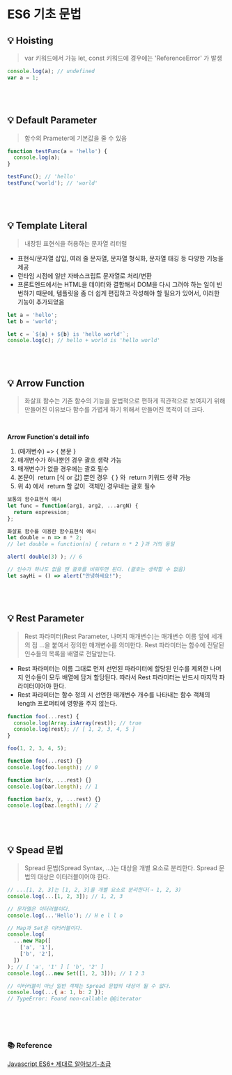 # ES6 기초 문법

## 💡 Hoisting

> var 키워드에서 가능
> let, const 키워드에 경우에는 'ReferenceError' 가 발생

```jsx
console.log(a); // undefined
var a = 1;
```

<br>
<br>

## 💡 Default Parameter

> 함수의 Prameter에 기본값을 줄 수 있음

```jsx
function testFunc(a = 'hello') {
  console.log(a);
}

testFunc(); // 'hello'
testFunc('world'); // 'world'
```

<br>
<br>

## 💡 Template Literal

> 내장된 표현식을 허용하는 문자열 리터럴

- 표현식/문자열 삽입, 여러 줄 문자열, 문자열 형식화, 문자열 태깅 등 다양한 기능을 제공
- 런타임 시점에 일반 자바스크립트 문자열로 처리/변환
- 프론트엔드에서는 HTML을 데이터와 결합해서 DOM을 다시 그려야 하는 일이 빈번하기 때문에, 템플릿을 좀 더 쉽게 편집하고 작성해야 할 필요가 있어서, 이러한 기능이 추가되었음

```jsx
let a = 'hello';
let b = 'world';

let c = `${a} + ${b} is 'hello world'`;
console.log(c); // hello + world is 'hello world'
```

<br>
<br>

## 💡 Arrow Function

> 화살표 함수는 기존 함수의 기능을 문법적으로 편하게 직관적으로 보여지기 위해 만들어진 이유보다 함수를 가볍게 하기 위해서 만들어진 목적이 더 크다.

<br>

**Arrow Function's detail info**

1. (매개변수) => { 본문 }
2. 매개변수가 하나뿐인 경우 괄호 생략 가능
3. 매개변수가 없을 경우에는 괄호 필수
4. 본문이  return [식 or 값] 뿐인 경우  { } 와  return 키워드 생략 가능
5. 위 4) 에서  return 할 값이  객체인 경우네는 괄호 필수
   <br>

```jsx
보통의 함수표현식 예시
let func = function(arg1, arg2, ...argN) {
  return expression;
};

화살표 함수를 이용한 함수표현식 예시
let double = n => n * 2;
// let double = function(n) { return n * 2 }과 거의 동일

alert( double(3) ); // 6

// 인수가 하나도 없을 땐 괄호를 비워두면 된다. (괄호는 생략할 수 없음)
let sayHi = () => alert("안녕하세요!");
```

<br>
<br>

## 💡 Rest Parameter

> Rest 파라미터(Rest Parameter, 나머지 매개변수)는 매개변수 이름 앞에 세개의 점 ...을 붙여서 정의한 매개변수를 의미한다. Rest 파라미터는 함수에 전달된 인수들의 목록을 배열로 전달받는다.

- Rest 파라미터는 이름 그대로 먼저 선언된 파라미터에 할당된 인수를 제외한 나머지 인수들이 모두 배열에 담겨 할당된다. 따라서 Rest 파라미터는 반드시 마지막 파라미터이어야 한다.
- Rest 파라미터는 함수 정의 시 선언한 매개변수 개수를 나타내는 함수 객체의 length 프로퍼티에 영향을 주지 않는다.
  <br>

```jsx
function foo(...rest) {
  console.log(Array.isArray(rest)); // true
  console.log(rest); // [ 1, 2, 3, 4, 5 ]
}

foo(1, 2, 3, 4, 5);

function foo(...rest) {}
console.log(foo.length); // 0

function bar(x, ...rest) {}
console.log(bar.length); // 1

function baz(x, y, ...rest) {}
console.log(baz.length); // 2
```

<br>
<br>

## 💡 Spead 문법

> Spread 문법(Spread Syntax, ...)는 대상을 개별 요소로 분리한다. Spread 문법의 대상은 이터러블이어야 한다.

```jsx
// ...[1, 2, 3]는 [1, 2, 3]을 개별 요소로 분리한다(→ 1, 2, 3)
console.log(...[1, 2, 3]); // 1, 2, 3

// 문자열은 이터러블이다.
console.log(...'Hello'); // H e l l o

// Map과 Set은 이터러블이다.
console.log(
  ...new Map([
    ['a', '1'],
    ['b', '2'],
  ])
); // [ 'a', '1' ] [ 'b', '2' ]
console.log(...new Set([1, 2, 3])); // 1 2 3

// 이터러블이 아닌 일반 객체는 Spread 문법의 대상이 될 수 없다.
console.log(...{ a: 1, b: 2 });
// TypeError: Found non-callable @@iterator
```

<br>
<br>
<br>

### 📚 Reference

[Javascript ES6+ 제대로 알아보기-초급](https://www.inflearn.com/course/ecmascript-6-flow)
